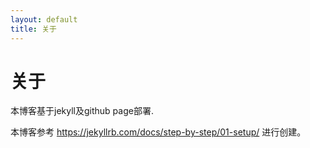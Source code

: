 ```yaml
---
layout: default
title: 关于
---
```

# 关于

本博客基于jekyll及github page部署.

本博客参考 https://jekyllrb.com/docs/step-by-step/01-setup/ 进行创建。
